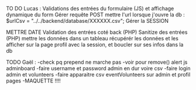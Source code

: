 TO DO Lucas :
Validations des entrées du formulaire (JS) et affichage dynamique du form
Gérer requête POST
mettre l'url lorsque j'ouvre la db : $urlCsv = "../../backend/database/XXXXXX.csv";
Gérer la SESSION

METTRE DATE
Validation des entrées coté back (PHP)
Sanitize des entrées (PHP)
mettre les données dans un tableau
récupérér les données et les afficher sur la page profil avec la session, et boucler sur ses infos dans la db

<!--  -->

TODO Gaël :
-check pq prepend ne marche pas
-voir pour remove() alert js adminboard
-faire username et password admin en dur voire csv
-faire login admin et volunteers
-faire apparaitre csv eventVolunteers sur admin et profil pages
-MAQUETTE !!!!
